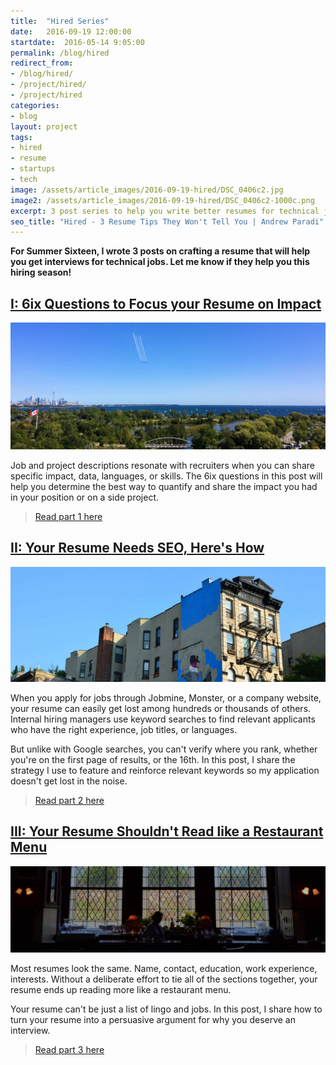 ```yaml
---
title:  "Hired Series"
date:   2016-09-19 12:00:00
startdate:  2016-05-14 9:05:00
permalink: /blog/hired
redirect_from:
- /blog/hired/
- /project/hired/
- /project/hired
categories:
- blog
layout: project
tags:
- hired
- resume
- startups
- tech
image: /assets/article_images/2016-09-19-hired/DSC_0406c2.jpg
image2: /assets/article_images/2016-09-19-hired/DSC_0406c2-1000c.png
excerpt: 3 post series to help you write better resumes for technical jobs.
seo_title: "Hired - 3 Resume Tips They Won't Tell You | Andrew Paradi"
---
```


**For Summer Sixteen, I wrote 3 posts on crafting a resume that will help you get interviews for technical jobs. Let me know if they help you this hiring season!**

[I: 6ix Questions to Focus your Resume on Impact](/blog/hired-part-1)
---

![](/assets/article_images/2016-09-19-hired/IMG_3171cr.jpg)

Job and project descriptions resonate with recruiters when you can share specific impact, data, languages, or skills. The 6ix questions in this post will help you determine the best way to quantify and share the impact you had in your position or on a side project.

> [Read part 1 here](/blog/hired-part-1)

[II: Your Resume Needs SEO, Here's How](/blog/hired-part-2)
---

![](/assets/article_images/2016-09-19-hired/DSC_0543cr.jpg)

When you apply for jobs through Jobmine, Monster, or a company website, your resume can easily get lost among hundreds or thousands of others. Internal hiring managers use keyword searches to find relevant applicants who have the right experience, job titles, or languages.

But unlike with Google searches, you can't verify where you rank, whether you're on the first page of results, or the 16th. In this post, I share the strategy I use to feature and reinforce relevant keywords so my application doesn't get lost in the noise.

> [Read part 2 here](/blog/hired-part-2)


[III: Your Resume Shouldn't Read like a Restaurant Menu](/blog/hired-part-3)
---

![](/assets/article_images/2016-09-19-hired/DSC_0249cr.jpg)

Most resumes look the same. Name, contact, education, work experience, interests. Without a deliberate effort to tie all of the sections together, your resume ends up reading more like a restaurant menu.

Your resume can't be just a list of lingo and jobs. In this post, I share how to turn your resume into a persuasive argument for why you deserve an interview.

> [Read part 3 here](/blog/hired-part-3)

